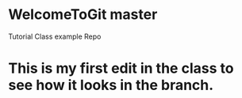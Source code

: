 # WelcomeToGit master
Tutorial Class example Repo
# This is my first edit in the class to see how it looks in the branch.
